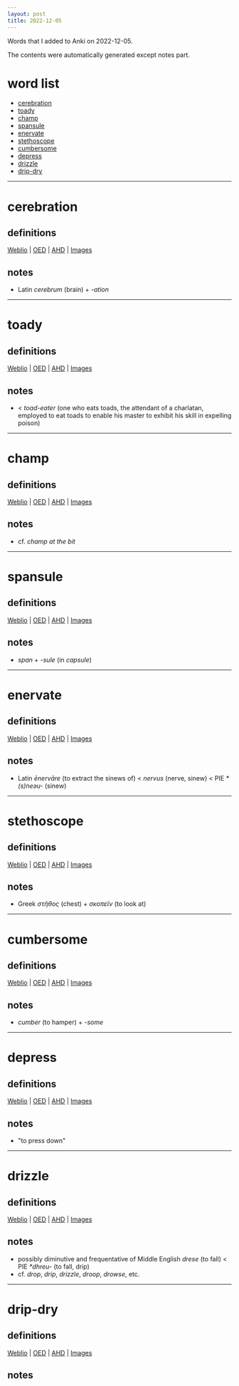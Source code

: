 ```yaml
---
layout: post
title: 2022-12-05
---
```


Words that I added to Anki on 2022-12-05.

The contents were automatically generated except notes part.
# word list
- [cerebration](#cerebration)
- [toady](#toady)
- [champ](#champ)
- [spansule](#spansule)
- [enervate](#enervate)
- [stethoscope](#stethoscope)
- [cumbersome](#cumbersome)
- [depress](#depress)
- [drizzle](#drizzle)
- [drip-dry](#drip-dry)

---

# cerebration
## definitions
[Weblio](https://ejje.weblio.jp/content_find?query=cerebration&searchType=exact)
|
[OED](https://www.oed.com/search?q=cerebration)
|
[AHD](https://www.ahdictionary.com/word/search.html?q=cerebration)
|
[Images](https://www.google.com/search?tbm=isch&q=cerebration)

## notes
- Latin *cerebrum* (brain) + *-ation*

---

# toady
## definitions
[Weblio](https://ejje.weblio.jp/content_find?query=toady&searchType=exact)
|
[OED](https://www.oed.com/search?q=toady)
|
[AHD](https://www.ahdictionary.com/word/search.html?q=toady)
|
[Images](https://www.google.com/search?tbm=isch&q=toady)

## notes
- &lt; *toad-eater* (one who eats toads, the attendant of a charlatan, employed to eat toads to enable his master to exhibit his skill in expelling poison)

---

# champ
## definitions
[Weblio](https://ejje.weblio.jp/content_find?query=champ&searchType=exact)
|
[OED](https://www.oed.com/search?q=champ)
|
[AHD](https://www.ahdictionary.com/word/search.html?q=champ)
|
[Images](https://www.google.com/search?tbm=isch&q=champ)

## notes
- cf. *champ at the bit*

---

# spansule
## definitions
[Weblio](https://ejje.weblio.jp/content_find?query=spansule&searchType=exact)
|
[OED](https://www.oed.com/search?q=spansule)
|
[AHD](https://www.ahdictionary.com/word/search.html?q=spansule)
|
[Images](https://www.google.com/search?tbm=isch&q=spansule)

## notes
- *span* + *-sule* (in *capsule*)

---

# enervate
## definitions
[Weblio](https://ejje.weblio.jp/content_find?query=enervate&searchType=exact)
|
[OED](https://www.oed.com/search?q=enervate)
|
[AHD](https://www.ahdictionary.com/word/search.html?q=enervate)
|
[Images](https://www.google.com/search?tbm=isch&q=enervate)

## notes
- Latin *ēnervāre* (to extract the sinews of) &lt; *nervus* (nerve, sinew) &lt; PIE *\*(s)neəu-* (sinew)

---

# stethoscope
## definitions
[Weblio](https://ejje.weblio.jp/content_find?query=stethoscope&searchType=exact)
|
[OED](https://www.oed.com/search?q=stethoscope)
|
[AHD](https://www.ahdictionary.com/word/search.html?q=stethoscope)
|
[Images](https://www.google.com/search?tbm=isch&q=stethoscope)

## notes
- Greek *στῆθος* (chest) + *σκοπεῖν* (to look at)

---

# cumbersome
## definitions
[Weblio](https://ejje.weblio.jp/content_find?query=cumbersome&searchType=exact)
|
[OED](https://www.oed.com/search?q=cumbersome)
|
[AHD](https://www.ahdictionary.com/word/search.html?q=cumbersome)
|
[Images](https://www.google.com/search?tbm=isch&q=cumbersome)

## notes
- *cumber* (to hamper) + *-some*

---

# depress
## definitions
[Weblio](https://ejje.weblio.jp/content_find?query=depress&searchType=exact)
|
[OED](https://www.oed.com/search?q=depress)
|
[AHD](https://www.ahdictionary.com/word/search.html?q=depress)
|
[Images](https://www.google.com/search?tbm=isch&q=depress)

## notes
- "to press down"

---

# drizzle
## definitions
[Weblio](https://ejje.weblio.jp/content_find?query=drizzle&searchType=exact)
|
[OED](https://www.oed.com/search?q=drizzle)
|
[AHD](https://www.ahdictionary.com/word/search.html?q=drizzle)
|
[Images](https://www.google.com/search?tbm=isch&q=drizzle)

## notes
- possibly diminutive and frequentative of Middle English *drese* (to fall) &lt; PIE *\*dhreu-* (to fall, drip)
- cf. *drop*, *drip*, *drizzle*, *droop*, *drowse*, etc.

---

# drip-dry
## definitions
[Weblio](https://ejje.weblio.jp/content_find?query=drip-dry&searchType=exact)
|
[OED](https://www.oed.com/search?q=drip-dry)
|
[AHD](https://www.ahdictionary.com/word/search.html?q=drip-dry)
|
[Images](https://www.google.com/search?tbm=isch&q=drip-dry)

## notes

